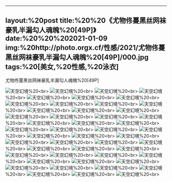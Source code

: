 ﻿---
layout:%20post
title:%20%20《尤物佟蔓黑丝网袜豪乳半漏勾人魂魄%20[49P]》
date:%20%20%202021-01-09
img:%20http://photo.orgx.cf/性感/2021/尤物佟蔓黑丝网袜豪乳半漏勾人魂魄%20[49P]/000.jpg
tags:%20[美女,%20性感,%20泳衣]
---

尤物佟蔓黑丝网袜豪乳半漏勾人魂魄%20[49P]



![天空幻境](http://photo.orgx.cf/性感/2021/尤物佟蔓黑丝网袜豪乳半漏勾人魂魄%20[49P]/001.jpg%20''天空幻境'')%20<br>
![天空幻境](http://photo.orgx.cf/性感/2021/尤物佟蔓黑丝网袜豪乳半漏勾人魂魄%20[49P]/002.jpg%20''天空幻境'')%20<br>
![天空幻境](http://photo.orgx.cf/性感/2021/尤物佟蔓黑丝网袜豪乳半漏勾人魂魄%20[49P]/003.jpg%20''天空幻境'')%20<br>
![天空幻境](http://photo.orgx.cf/性感/2021/尤物佟蔓黑丝网袜豪乳半漏勾人魂魄%20[49P]/004.jpg%20''天空幻境'')%20<br>
![天空幻境](http://photo.orgx.cf/性感/2021/尤物佟蔓黑丝网袜豪乳半漏勾人魂魄%20[49P]/005.jpg%20''天空幻境'')%20<br>
![天空幻境](http://photo.orgx.cf/性感/2021/尤物佟蔓黑丝网袜豪乳半漏勾人魂魄%20[49P]/006.jpg%20''天空幻境'')%20<br>
![天空幻境](http://photo.orgx.cf/性感/2021/尤物佟蔓黑丝网袜豪乳半漏勾人魂魄%20[49P]/007.jpg%20''天空幻境'')%20<br>
![天空幻境](http://photo.orgx.cf/性感/2021/尤物佟蔓黑丝网袜豪乳半漏勾人魂魄%20[49P]/008.jpg%20''天空幻境'')%20<br>
![天空幻境](http://photo.orgx.cf/性感/2021/尤物佟蔓黑丝网袜豪乳半漏勾人魂魄%20[49P]/009.jpg%20''天空幻境'')%20<br>
![天空幻境](http://photo.orgx.cf/性感/2021/尤物佟蔓黑丝网袜豪乳半漏勾人魂魄%20[49P]/010.jpg%20''天空幻境'')%20<br>
![天空幻境](http://photo.orgx.cf/性感/2021/尤物佟蔓黑丝网袜豪乳半漏勾人魂魄%20[49P]/011.jpg%20''天空幻境'')%20<br>
![天空幻境](http://photo.orgx.cf/性感/2021/尤物佟蔓黑丝网袜豪乳半漏勾人魂魄%20[49P]/012.jpg%20''天空幻境'')%20<br>
![天空幻境](http://photo.orgx.cf/性感/2021/尤物佟蔓黑丝网袜豪乳半漏勾人魂魄%20[49P]/013.jpg%20''天空幻境'')%20<br>
![天空幻境](http://photo.orgx.cf/性感/2021/尤物佟蔓黑丝网袜豪乳半漏勾人魂魄%20[49P]/014.jpg%20''天空幻境'')%20<br>
![天空幻境](http://photo.orgx.cf/性感/2021/尤物佟蔓黑丝网袜豪乳半漏勾人魂魄%20[49P]/015.jpg%20''天空幻境'')%20<br>
![天空幻境](http://photo.orgx.cf/性感/2021/尤物佟蔓黑丝网袜豪乳半漏勾人魂魄%20[49P]/016.jpg%20''天空幻境'')%20<br>
![天空幻境](http://photo.orgx.cf/性感/2021/尤物佟蔓黑丝网袜豪乳半漏勾人魂魄%20[49P]/017.jpg%20''天空幻境'')%20<br>
![天空幻境](http://photo.orgx.cf/性感/2021/尤物佟蔓黑丝网袜豪乳半漏勾人魂魄%20[49P]/018.jpg%20''天空幻境'')%20<br>
![天空幻境](http://photo.orgx.cf/性感/2021/尤物佟蔓黑丝网袜豪乳半漏勾人魂魄%20[49P]/019.jpg%20''天空幻境'')%20<br>
![天空幻境](http://photo.orgx.cf/性感/2021/尤物佟蔓黑丝网袜豪乳半漏勾人魂魄%20[49P]/020.jpg%20''天空幻境'')%20<br>
![天空幻境](http://photo.orgx.cf/性感/2021/尤物佟蔓黑丝网袜豪乳半漏勾人魂魄%20[49P]/021.jpg%20''天空幻境'')%20<br>
![天空幻境](http://photo.orgx.cf/性感/2021/尤物佟蔓黑丝网袜豪乳半漏勾人魂魄%20[49P]/022.jpg%20''天空幻境'')%20<br>
![天空幻境](http://photo.orgx.cf/性感/2021/尤物佟蔓黑丝网袜豪乳半漏勾人魂魄%20[49P]/023.jpg%20''天空幻境'')%20<br>
![天空幻境](http://photo.orgx.cf/性感/2021/尤物佟蔓黑丝网袜豪乳半漏勾人魂魄%20[49P]/024.jpg%20''天空幻境'')%20<br>
![天空幻境](http://photo.orgx.cf/性感/2021/尤物佟蔓黑丝网袜豪乳半漏勾人魂魄%20[49P]/025.jpg%20''天空幻境'')%20<br>
![天空幻境](http://photo.orgx.cf/性感/2021/尤物佟蔓黑丝网袜豪乳半漏勾人魂魄%20[49P]/026.jpg%20''天空幻境'')%20<br>
![天空幻境](http://photo.orgx.cf/性感/2021/尤物佟蔓黑丝网袜豪乳半漏勾人魂魄%20[49P]/027.jpg%20''天空幻境'')%20<br>
![天空幻境](http://photo.orgx.cf/性感/2021/尤物佟蔓黑丝网袜豪乳半漏勾人魂魄%20[49P]/028.jpg%20''天空幻境'')%20<br>
![天空幻境](http://photo.orgx.cf/性感/2021/尤物佟蔓黑丝网袜豪乳半漏勾人魂魄%20[49P]/029.jpg%20''天空幻境'')%20<br>
![天空幻境](http://photo.orgx.cf/性感/2021/尤物佟蔓黑丝网袜豪乳半漏勾人魂魄%20[49P]/030.jpg%20''天空幻境'')%20<br>
![天空幻境](http://photo.orgx.cf/性感/2021/尤物佟蔓黑丝网袜豪乳半漏勾人魂魄%20[49P]/031.jpg%20''天空幻境'')%20<br>
![天空幻境](http://photo.orgx.cf/性感/2021/尤物佟蔓黑丝网袜豪乳半漏勾人魂魄%20[49P]/032.jpg%20''天空幻境'')%20<br>
![天空幻境](http://photo.orgx.cf/性感/2021/尤物佟蔓黑丝网袜豪乳半漏勾人魂魄%20[49P]/033.jpg%20''天空幻境'')%20<br>
![天空幻境](http://photo.orgx.cf/性感/2021/尤物佟蔓黑丝网袜豪乳半漏勾人魂魄%20[49P]/034.jpg%20''天空幻境'')%20<br>
![天空幻境](http://photo.orgx.cf/性感/2021/尤物佟蔓黑丝网袜豪乳半漏勾人魂魄%20[49P]/035.jpg%20''天空幻境'')%20<br>
![天空幻境](http://photo.orgx.cf/性感/2021/尤物佟蔓黑丝网袜豪乳半漏勾人魂魄%20[49P]/036.jpg%20''天空幻境'')%20<br>
![天空幻境](http://photo.orgx.cf/性感/2021/尤物佟蔓黑丝网袜豪乳半漏勾人魂魄%20[49P]/037.jpg%20''天空幻境'')%20<br>
![天空幻境](http://photo.orgx.cf/性感/2021/尤物佟蔓黑丝网袜豪乳半漏勾人魂魄%20[49P]/038.jpg%20''天空幻境'')%20<br>
![天空幻境](http://photo.orgx.cf/性感/2021/尤物佟蔓黑丝网袜豪乳半漏勾人魂魄%20[49P]/039.jpg%20''天空幻境'')%20<br>
![天空幻境](http://photo.orgx.cf/性感/2021/尤物佟蔓黑丝网袜豪乳半漏勾人魂魄%20[49P]/040.jpg%20''天空幻境'')%20<br>
![天空幻境](http://photo.orgx.cf/性感/2021/尤物佟蔓黑丝网袜豪乳半漏勾人魂魄%20[49P]/041.jpg%20''天空幻境'')%20<br>
![天空幻境](http://photo.orgx.cf/性感/2021/尤物佟蔓黑丝网袜豪乳半漏勾人魂魄%20[49P]/042.jpg%20''天空幻境'')%20<br>
![天空幻境](http://photo.orgx.cf/性感/2021/尤物佟蔓黑丝网袜豪乳半漏勾人魂魄%20[49P]/043.jpg%20''天空幻境'')%20<br>
![天空幻境](http://photo.orgx.cf/性感/2021/尤物佟蔓黑丝网袜豪乳半漏勾人魂魄%20[49P]/044.jpg%20''天空幻境'')%20<br>
![天空幻境](http://photo.orgx.cf/性感/2021/尤物佟蔓黑丝网袜豪乳半漏勾人魂魄%20[49P]/045.jpg%20''天空幻境'')%20<br>
![天空幻境](http://photo.orgx.cf/性感/2021/尤物佟蔓黑丝网袜豪乳半漏勾人魂魄%20[49P]/046.jpg%20''天空幻境'')%20<br>
![天空幻境](http://photo.orgx.cf/性感/2021/尤物佟蔓黑丝网袜豪乳半漏勾人魂魄%20[49P]/047.jpg%20''天空幻境'')%20<br>
![天空幻境](http://photo.orgx.cf/性感/2021/尤物佟蔓黑丝网袜豪乳半漏勾人魂魄%20[49P]/048.jpg%20''天空幻境'')%20<br>
![天空幻境](http://photo.orgx.cf/性感/2021/尤物佟蔓黑丝网袜豪乳半漏勾人魂魄%20[49P]/049.jpg%20''天空幻境'')%20<br>